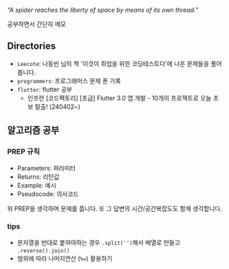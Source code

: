 _“A spider reaches the liberty of space by means of its own thread.”_

공부하면서 간단히 메모 

## Directories

- `Leecote`: 나동빈 님의 책 '이것이 취업을 위한 코딩테스트다'에 나온 문제들을 풀어봅니다.
- `programmers`: 프로그래머스 문제 푼 기록
- `flutter`: flutter 공부
  - 인프런 [코드팩토리] [초급] Flutter 3.0 앱 개발 - 10개의 프로젝트로 오늘 초보 탈출! (240402~)


## 알고리즘 공부

### PREP 규칙

- Parameters: 파라미터
- Returns: 리턴값
- Example: 예시
- Pseudocode: 의사코드

위 PREP을 생각하며 문제를 풉니다. 또 그 답변의 시간/공간복잡도도 함께 생각합니다.

### tips

- 문자열을 반대로 붙여야하는 경우 `.split('')`해서 배열로 만들고 `.reverse().join()`
- 범위에 따라 나머지연산 (`%=`) 활용하기
